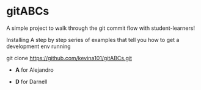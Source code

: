 # gitABCs
A simple project to walk through the git commit flow with student-learners!

Installing
A step by step series of examples that tell you how to get a development env running

git clone https://github.com/kevina101/gitABCs.git
* **A** for Alejandro


* **D** for Darnell 

